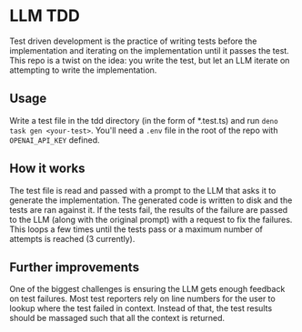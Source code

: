 # LLM TDD

Test driven development is the practice of writing tests before the implementation and iterating on the
implementation until it passes the test. This repo is a twist on the idea: you write the test, but let
an LLM iterate on attempting to write the implementation.

## Usage

Write a test file in the tdd directory (in the form of \*.test.ts) and run `deno task gen <your-test>`. You'll
need a `.env` file in the root of the repo with `OPENAI_API_KEY` defined.

## How it works

The test file is read and passed with a prompt to the LLM that asks it to generate the implementation. The
generated code is written to disk and the tests are ran against it. If the tests fail, the results of the failure
are passed to the LLM (along with the original prompt) with a request to fix the failures. This loops a few times
until the tests pass or a maximum number of attempts is reached (3 currently).

## Further improvements

One of the biggest challenges is ensuring the LLM gets enough feedback on test failures. Most test reporters rely on line numbers for the user to lookup where the test failed in context. Instead of that, the test results should be massaged such that all the context is returned. 

